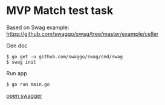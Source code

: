 # MVP Match test task

Based on Swag example: https://github.com/swaggo/swag/tree/master/example/celler

Gen doc

```console
$ go get -u github.com/swaggo/swag/cmd/swag
$ swag init
```

Run app

```console
$ go run main.go
```

[open swagger](http://localhost:8081/swagger/index.html)

